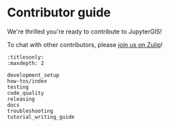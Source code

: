 # Contributor guide

We're thrilled you're ready to contribute to JupyterGIS!

To chat with other contributors, please
[join us on Zulip](https://jupyter.zulipchat.com/#narrow/channel/471314-geojupyter)!

```{toctree}
:titlesonly:
:maxdepth: 2

development_setup
how-tos/index
testing
code_quality
releasing
docs
troubleshooting
tutorial_writing_guide
```
